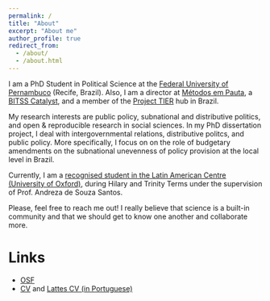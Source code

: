 ```yaml
---
permalink: /
title: "About"
excerpt: "About me"
author_profile: true
redirect_from: 
  - /about/
  - /about.html
---
```


I am a PhD Student in Political Science at the [Federal University of Pernambuco](https://www.ufpe.br/politica) (Recife, Brazil). Also, I am a director at [Métodos em Pauta](http://www.metodosempauta.com), a [BITSS Catalyst](https://www.bitss.org/), and a member of the [Project TIER](https://www.projecttier.org/) hub in Brazil.

My research interests are public policy, subnational and distributive politics, and open & reproducible research in social sciences. In my PhD dissertation project, I deal with intergovernmental relations, distributive politcs, and public policy. More specifically, I focus on on the role of budgetary amendments on the subnational unevenness of policy provision at the local level in Brazil.

Currently, I am a [recognised student in the Latin American Centre (University of Oxford)](https://www.lac.ox.ac.uk/people/amanda-domingos), during Hilary and Trinity Terms under the supervision of Prof. Andreza de Souza Santos.

Please, feel free to reach me out! I really believe that science is a built-in community and that we should get to know one another and collaborate more. 

Links
====
* [OSF](https://osf.io/pdx9m/)
* [CV](files/cv_mar22.pdf) and [Lattes CV (in Portuguese)](http://lattes.cnpq.br/5884024723748321)
